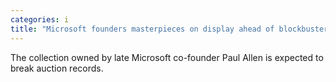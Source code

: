 ```yaml
---
categories: i
title: "Microsoft founders masterpieces on display ahead of blockbuster 1bn auction"
---
```

The collection owned by late Microsoft co-founder Paul Allen is expected to break auction records.